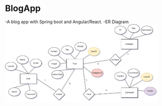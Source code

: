 # BlogApp
-A blog app with Spring boot and Angular/React.
-ER Diagram
![ER Diagram](/BlogBackend/images/BlogAppDiagram.drawio.png)

